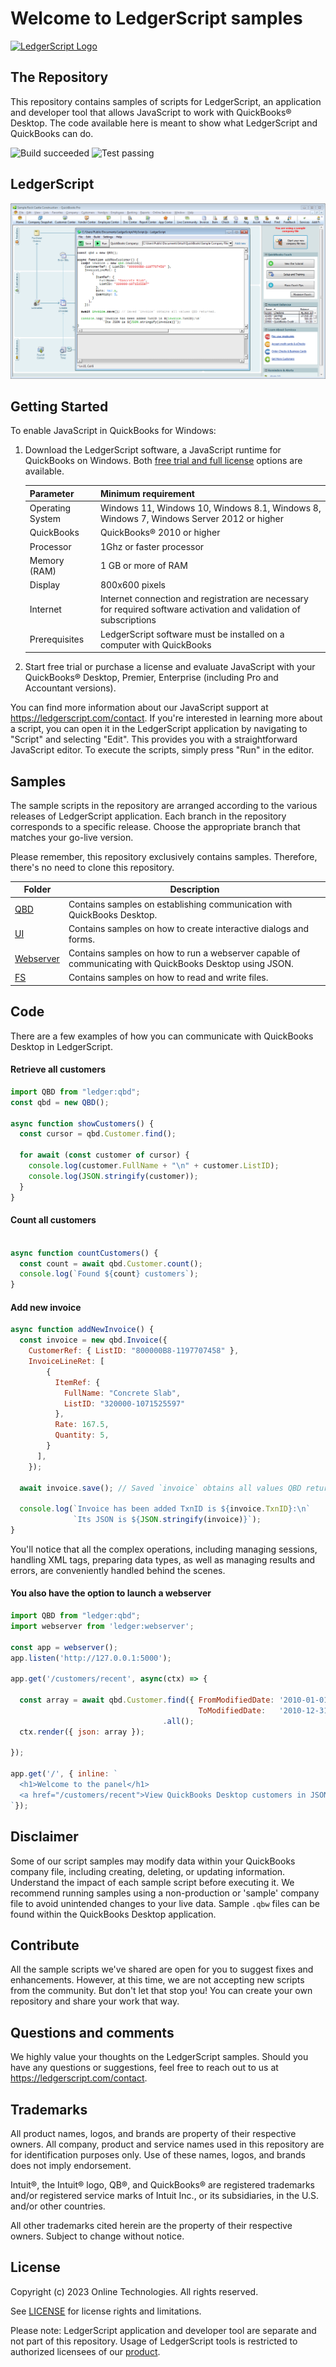 # Welcome to LedgerScript samples

<a href="https://ledgerscript.com/">
    <img style="vertical-align: top;" src="https://ledgerscript.com/assets/img/logo/md.png?raw=true" alt="LedgerScript Logo" height="50px">
</a>

## The Repository

This repository contains samples of scripts for LedgerScript, an application and
developer tool that allows JavaScript to work with QuickBooks® Desktop. The code
available here is meant to show what LedgerScript and QuickBooks can do.

![Build succeeded](https://img.shields.io/badge/Build-succeeded-brightgreen.svg)
![Test passing](https://img.shields.io/badge/Tests-passing-brightgreen.svg)

## LedgerScript

<p align="center">
  <img alt="LedgerScript" src="./editor.png?raw=true">
</p>

## Getting Started

To enable JavaScript in QuickBooks for Windows:

1. Download the LedgerScript software, a JavaScript runtime for QuickBooks on
   Windows. Both [free trial and full license](https://ledgerscript.com/register)
   options are available.

   | Parameter        | Minimum requirement          |
   |------------------|------------------------------|
   | Operating System | Windows 11, Windows 10, Windows 8.1, Windows 8, Windows 7, Windows Server 2012 or higher |
   | QuickBooks       | QuickBooks® 2010 or higher   |
   | Processor        | 1Ghz or faster processor     |
   | Memory (RAM)     | 1 GB or more of RAM          |
   | Display          | 800x600 pixels               |
   | Internet         | Internet connection and registration are necessary for required software activation and validation of subscriptions |
   | Prerequisites    | LedgerScript software must be installed on a computer with QuickBooks |

2. Start free trial or purchase a license and evaluate JavaScript with your
QuickBooks® Desktop, Premier, Enterprise (including Pro and Accountant
versions).

You can find more information about our JavaScript support at
<https://ledgerscript.com/contact>. If you're interested in learning more about
a script, you can open it in the LedgerScript application by navigating to
"Script" and selecting "Edit". This provides you with a straightforward
JavaScript editor. To execute the scripts, simply press "Run" in the editor.

## Samples

The sample scripts in the repository are arranged according to the various
releases of LedgerScript application. Each branch in the repository corresponds
to a specific release. Choose the appropriate branch that matches your go-live
version.

Please remember, this repository exclusively contains samples. Therefore,
there's no need to clone this repository.

| Folder       | Description                                                                     |
|--------------|---------------------------------------------------------------------------------|
| [QBD](QBD)   | Contains samples on establishing communication with QuickBooks Desktop.         |
| [UI](UI)     | Contains samples on how to create interactive dialogs and forms. |
| [Webserver](Webserver) | Contains samples on how to run a webserver capable of communicating with QuickBooks Desktop using JSON. |
| [FS](FS)     | Contains samples on how to read and write files.                                |

## Code

There are a few examples of how you can communicate with QuickBooks Desktop
in LedgerScript.

#### Retrieve all customers

```js
import QBD from "ledger:qbd";
const qbd = new QBD();

async function showCustomers() {
  const cursor = qbd.Customer.find();

  for await (const customer of cursor) {
    console.log(customer.FullName + "\n" + customer.ListID);
    console.log(JSON.stringify(customer));
  }
}
```

#### Count all customers

```js

async function countCustomers() {
  const count = await qbd.Customer.count();
  console.log(`Found ${count} customers`);
}
```

#### Add new invoice

```js
async function addNewInvoice() {
  const invoice = new qbd.Invoice({
    CustomerRef: { ListID: "800000B8-1197707458" },
    InvoiceLineRet: [
        {
          ItemRef: {
            FullName: "Concrete Slab",
            ListID: "320000-1071525597"
          },
          Rate: 167.5,
          Quantity: 5,
        }
      ],
    });

  await invoice.save(); // Saved `invoice` obtains all values QBD returned.

  console.log(`Invoice has been added TxnID is ${invoice.TxnID}:\n`
              `Its JSON is ${JSON.stringify(invoice)}`);
}

```

You'll notice that all the complex operations, including managing sessions,
handling XML tags, preparing data types, as well as managing results and errors,
are conveniently handled behind the scenes.

#### You also have the option to launch a webserver

```js
import QBD from "ledger:qbd";
import webserver from 'ledger:webserver';

const app = webserver();
app.listen('http://127.0.0.1:5000');

app.get('/customers/recent', async(ctx) => {

  const array = await qbd.Customer.find({ FromModifiedDate: '2010-01-01',
                                          ToModifiedDate:   '2010-12-31' })
                                  .all();
  ctx.render({ json: array });

});

app.get('/', { inline: `
  <h1>Welcome to the panel</h1>
  <a href="/customers/recent">View QuickBooks Desktop customers in JSON</a>
`});
```

## Disclaimer

Some of our script samples may modify data within your QuickBooks company file,
including creating, deleting, or updating information. Understand the impact of
each sample script before executing it. We recommend running samples using a
non-production or 'sample' company file to avoid unintended changes to your live
data. Sample `.qbw` files can be found within the QuickBooks Desktop application.

## Contribute

All the sample scripts we've shared are open for you to suggest fixes and
enhancements. However, at this time, we are not accepting new scripts from the
community. But don't let that stop you! You can create your own repository and
share your work that way.

## Questions and comments

We highly value your thoughts on the LedgerScript samples. Should you have any
questions or suggestions, feel free to reach out to us at
<https://ledgerscript.com/contact>.

## Trademarks

All product names, logos, and brands are property of their respective owners.
All company, product and service names used in this repository are for
identification purposes only. Use of these names, logos, and brands does not
imply endorsement.

Intuit®, the Intuit® logo, QB®, and QuickBooks® are registered trademarks and/or
registered service marks of Intuit Inc., or its subsidiaries, in the U.S. and/or
other countries.

All other trademarks cited herein are the property of their respective owners.
Subject to change without notice.

## License

Copyright (c) 2023 Online Technologies. All rights reserved.

See [LICENSE](LICENSE.md) for license rights and limitations.

Please note: LedgerScript application and developer tool are separate and not
part of this repository. Usage of LedgerScript tools is restricted to authorized
licensees of our [product](https://ledgerscript.com).
